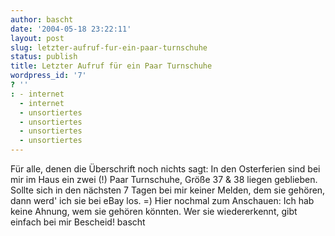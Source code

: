 ```yaml
---
author: bascht
date: '2004-05-18 23:22:11'
layout: post
slug: letzter-aufruf-fur-ein-paar-turnschuhe
status: publish
title: Letzter Aufruf für ein Paar Turnschuhe
wordpress_id: '7'
? ''
: - internet
  - internet
  - unsortiertes
  - unsortiertes
  - unsortiertes
  - unsortiertes
---
```


Für alle, denen die Überschrift noch nichts sagt: In den
Osterferien sind bei mir im Haus ein zwei (!) Paar Turnschuhe,
Größe 37 & 38 liegen geblieben. Sollte sich in den nächsten 7 Tagen
bei mir keiner Melden, dem sie gehören, dann werd' ich sie bei eBay
los. =) Hier nochmal zum Anschauen: Ich hab keine Ahnung, wem sie
gehören könnten. Wer sie wiedererkennt, gibt einfach bei mir
Bescheid! bascht


